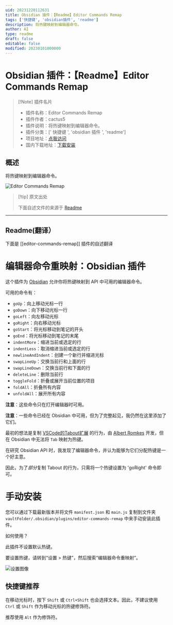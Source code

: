 ```yaml
---
uid: 20231220112631
title: Obsidian 插件：【Readme】Editor Commands Remap
tags: ['快捷键', 'obsidian插件', 'readme']
description: 将热键映射到编辑器命令。
author: AI
type: readme
draft: false
editable: false
modified: 20230101000000
---
```


# Obsidian 插件：【Readme】Editor Commands Remap

> [!Note] 插件名片
> - 插件名称：Editor Commands Remap
> - 插件作者：cactus5
> - 插件说明：将热键映射到编辑器命令。
> - 插件分类：[' 快捷键 ', 'obsidian 插件 ', 'readme']
> - 项目地址：[点我访问](https://github.com/c4ctus5/editor-commands-remap)
> - 国内下载地址：[下载安装](https://pkmer.cn/products/plugin/pluginMarket/?editor-commands-remap)

## 概述

将热键映射到编辑器命令。

![Editor Commands Remap](https://cdn.pkmer.cn/covers/editor-commands-remap.png!pkmer)

> [!tip] 原文出处
>
>下面自述文件的来源于 [Readme](https://ghproxy.net/https://raw.githubusercontent.com/c4ctus5/editor-commands-remap/master/README.md)

---

## Readme(翻译）

下面是 [[editor-commands-remap]] 插件的自述翻译

# 编辑器命令重映射：Obsidian 插件

这个插件为 [Obsidian](https://obsidian.md) 允许你将热键映射到 API 中可用的编辑器命令。

可用的命令有：

- `goUp`：向上移动光标一行
- `goDown`：向下移动光标一行
- `goLeft`：向左移动光标
- `goRight`：向右移动光标
- `goStart`：将光标移动到笔记的开头
- `goEnd`：将光标移动到笔记的末尾
- `indentMore`：缩进当前或选定的行
- `indentLess`：取消缩进当前或选定的行
- `newlineAndIndent`：创建一个新行并缩进光标
- `swapLineUp`：交换当前行和上面的行
- `swapLineDown`：交换当前行和下面的行
- `deleteLine`：删除当前行
- `toggleFold`：折叠或展开当前位置的项目
- `foldAll`：折叠所有内容
- `unfoldAll`：展开所有内容

**注意**：这些命令只在打开编辑器时可用。

**注意**：一些命令已经在 Obsidian 中可用，但为了完整起见，我仍然在这里添加了它们。

最初的想法是复制 [VSCode的Tabout扩展](https://github.com/albertromkes/tabout) 的行为，由 [Albert Romkes](https://github.com/albertromkes) 开发，但在 Obsidian 中无法将 `Tab` 映射为热键。

在研究 Obsidian API 时，我发现了编辑器命令，并认为能够为它们分配热键是一个好主意。

因此，为了*部分*复制 Tabout 的行为，只需将一个热键设置为 'goRight' 命令即可。

# 手动安装

您可以通过下载最新版本并将文件 `manifest.json` 和 `main.js` 复制到文件夹 `vaultFolder/.obsidian/plugins/editor-commands-remap` 中来手动安装此插件。

如何使用？

此插件不设置默认热键。

要设置热键，请转到“设置 > 热键”，然后搜索“编辑器命令重映射”。

![设置图像](https://cdn.pkmer.cn/covers/editor-commands-remap_2_0.png!pkmer)

## 快捷键推荐

在移动光标时，按下 `Shift` 或 `Ctrl+Shift` 也会选择文本。因此，不建议使用 `Ctrl` 或 `Shift` 作为移动光标的热键修饰符。

推荐使用 `Alt` 作为修饰符。
